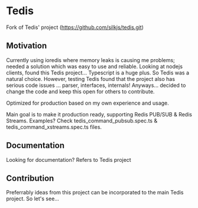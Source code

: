 # Tedis

Fork of Tedis' project (https://github.com/silkjs/tedis.git)

## Motivation

Currently using ioredis where memory leaks is causing me problems; needed a solution which was easy to use and reliable. Looking at nodejs clients, found this Tedis project... Typescript is a huge plus. So Tedis was a natural choice. However, testing Tedis found that the project also has serious code issues ... parser, interfaces, internals! Anyways... decided to change the code and keep this open for others to contribute.

Optimized for production based on my own experience and usage.

Main goal is to make it production ready, supporting Redis PUB/SUB & Redis Streams. 
Examples? Check tedis_command_pubsub.spec.ts & tedis_command_xstreams.spec.ts files.

## Documentation

Looking for documentation? Refers to Tedis project

## Contribution

Preferrably ideas from this project can be incorporated to the main Tedis project.
So let's see...
